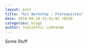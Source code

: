 ```yaml
---
layout: post
title: "Git Workshop : Prerequistes"
date: 2019-09-10 15:51:01 +0530
categories: blogs
author: Yudishthir Lokhande
---
```


Some Stuff
